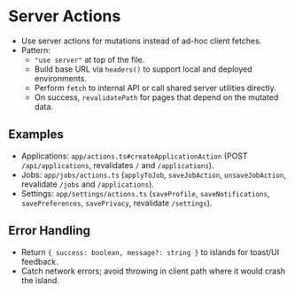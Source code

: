 # Server Actions

- Use server actions for mutations instead of ad-hoc client fetches.
- Pattern:
  - `"use server"` at top of the file.
  - Build base URL via `headers()` to support local and deployed environments.
  - Perform `fetch` to internal API or call shared server utilities directly.
  - On success, `revalidatePath` for pages that depend on the mutated data.

## Examples

- Applications: `app/actions.ts#createApplicationAction` (POST `/api/applications`, revalidates `/` and `/applications`).
- Jobs: `app/jobs/actions.ts` (`applyToJob`, `saveJobAction`, `unsaveJobAction`, revalidate `/jobs` and `/applications`).
- Settings: `app/settings/actions.ts` (`saveProfile`, `saveNotifications`, `savePreferences`, `savePrivacy`, revalidate `/settings`).

## Error Handling

- Return `{ success: boolean, message?: string }` to islands for toast/UI feedback.
- Catch network errors; avoid throwing in client path where it would crash the island.
